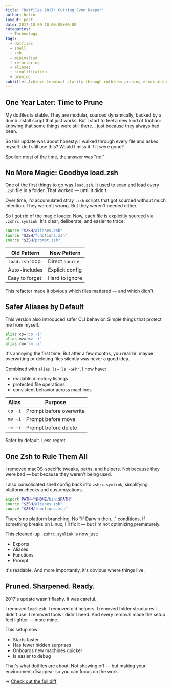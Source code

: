 ```yaml
---
title: "Dotfiles 2017: Cutting Even Deeper"
author: helio
layout: post
date: 2017-10-09 10:00:00+00:00
categories:
  - Technology
tags:
  - dotfiles
  - shell
  - zsh
  - minimalism
  - refactoring
  - aliases
  - simplification
  - pruning
subtitle: Achieve terminal clarity through ruthless pruning—eliminating magic loaders, unused scripts, and platform complexity to create a fast, honest, and maintainable development environment
---
```


## One Year Later: Time to Prune

My dotfiles is stable. They are modular, sourced dynamically, backed by a dumb install script that just works. But I start to feel a new kind of friction: knowing that some things were still there... just because they always had been.

So this update was about honesty. I walked through every file and asked myself: do I still use this? Would I miss it if it were gone?

Spoiler: most of the time, the answer was "no."

## No More Magic: Goodbye load.zsh

One of the first things to go was `load.zsh`. It used to scan and load every `.zsh` file in a folder. That worked — until it didn't.

Over time, I'd accumulated stray `.zsh` scripts that got sourced without much intention. They weren't wrong. But they weren't needed either.

So I got rid of the magic loader. Now, each file is explicitly sourced via `.zshrc.symlink`. It's clear, deliberate, and easier to trace.

```zsh
source "$ZSH/aliases.zsh"
source "$ZSH/functions.zsh"
source "$ZSH/prompt.zsh"
```

| Old Pattern     | New Pattern     |
| --------------- | --------------- |
| `load.zsh` loop | Direct `source` |
| Auto-includes   | Explicit config |
| Easy to forget  | Hard to ignore  |

This refactor made it obvious which files mattered — and which didn't.

## Safer Aliases by Default

This version also introduced safer CLI behavior. Simple things that protect me from myself.

```bash
alias cp='cp -i'
alias mv='mv -i'
alias rm='rm -i'
```

It's annoying the first time. But after a few months, you realize: maybe overwriting or deleting files silently was never a good idea.

Combined with `alias ls='ls -GFh'`, I now have:

- readable directory listings
- protected file operations
- consistent behavior across machines

| Alias   | Purpose                 |
| ------- | ----------------------- |
| `cp -i` | Prompt before overwrite |
| `mv -i` | Prompt before move      |
| `rm -i` | Prompt before delete    |

Safer by default. Less regret.

## One Zsh to Rule Them All

I removed macOS-specific tweaks, paths, and helpers.
Not because they were bad — but because they weren't being used.

I also consolidated shell config back into `zshrc.symlink`, simplifying platform checks and customizations.

```zsh
export PATH="$HOME/bin:$PATH"
source "$ZSH/aliases.zsh"
source "$ZSH/functions.zsh"
```

There's no platform branching. No "if Darwin then..." conditions. If something breaks on Linux, I'll fix it — but I'm not optimizing prematurely.

This cleaned-up `.zshrc.symlink` is now just:

- Exports
- Aliases
- Functions
- Prompt

It's readable. And more importantly, it's obvious where things live.

## Pruned. Sharpened. Ready.

2017's update wasn't flashy. It was careful.

I removed `load.zsh`. I removed old helpers. I removed folder structures I didn't use. I removed tools I didn't need. And every removal made the setup feel lighter — more mine.

This setup now:

- Starts faster
- Has fewer hidden surprises
- Onboards new machines quicker
- Is easier to debug

That's what dotfiles are about. Not showing off — but making your environment disappear so you can focus on the work.

→ [Check out the full diff](https://github.com/helmedeiros/dotfiles/compare/c43d38d05f219c91d026c87638922ffc092d8335...5f3b4f4f5377e2354d0bc2d674d9a414e6bd3c58)
